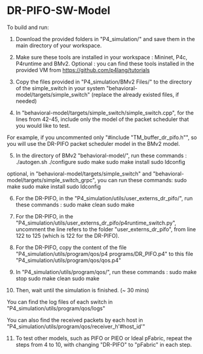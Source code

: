 # DR-PIFO-SW-Model
To build and run:

1. Download the provided folders in "P4_simulation/" and save them in the main directory of your workspace.

2. Make sure these tools are installed in your workspace : Mininet, P4c, P4runtime and BMv2.
Optional : you can find these tools installed in the provided VM from https://github.com/p4lang/tutorials

3. Copy the files provided in "P4_simulation/BMv2 Files/" to the directory of the simple_switch in your system "behavioral-model/targets/simple_switch" (replace the already existed files, if needed)

4. In "behavioral-model/targets/simple_switch/simple_switch.cpp", for the lines from 42-45, include only the model of the packet scheduler that you would like to test.

For example, if you uncommented only "#include "TM_buffer_dr_pifo.h"", so you will use the DR-PIFO packet scheduler model in the BMv2 model. 

5. In the directory of BMv2 "behavioral-model/", run these commands : 
./autogen.sh
./configure
sudo make
sudo make install
sudo ldconfig

optional, in "behavioral-model/targets/simple_switch" and "behavioral-model/targets/simple_switch_grpc", you can run these commands:
sudo make
sudo make install
sudo ldconfig

6. For the DR-PIFO, in the "P4_simulation/utils/user_externs_dr_pifo/", run these commands : 
sudo make clean
sudo make

7. For the DR-PIFO, in the "P4_simulation/utils/user_externs_dr_pifo/p4runtime_switch.py", uncomment the line refers to the folder "user_externs_dr_pifo", from line 122 to 125 (which is 122 for the DR-PIFO).

8. For the DR-PIFO, copy the content of the file "P4_simulation/utils/program/qos/p4 programs/DR_PIFO.p4" to this file "P4_simulation/utils/program/qos/qos.p4"

9. In "P4_simulation/utils/program/qos/", run these commands :
sudo make stop
sudo make clean
sudo make

10. Then, wait until the simulation is finished. (~ 30 mins)

You can find the log files of each switch in "P4_simulation/utils/program/qos/logs"

You can also find the received packets by each host in "P4_simulation/utils/program/qos/receiver_h'#host_id'"

11. To test other models, such as PIFO or PIEO or Ideal pFabric, repeat the steps from 4 to 10, with changing "DR-PIFO" to "pFabric" in each step.
